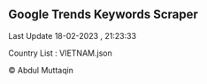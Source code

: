 

## Google Trends Keywords Scraper 
 
Last Update 18-02-2023 , 21:23:33

Country List :
VIETNAM.json



© Abdul Muttaqin 
